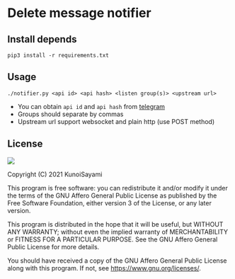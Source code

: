 # Delete message notifier

## Install depends

```shell
pip3 install -r requirements.txt
```

## Usage

```plain
./notifier.py <api id> <api hash> <listen group(s)> <upstream url>
```

* You can obtain `api id` and `api hash` from [telegram](https://my.telegram.org/apps)
* Groups should separate by commas
* Upstream url support websocket and plain http (use POST method)

## License

[![](https://www.gnu.org/graphics/agplv3-155x51.png)](https://www.gnu.org/licenses/agpl-3.0.txt)

Copyright (C) 2021 KunoiSayami

This program is free software: you can redistribute it and/or modify it under the terms of the GNU Affero General Public License as published by the Free Software Foundation, either version 3 of the License, or any later version.

This program is distributed in the hope that it will be useful, but WITHOUT ANY WARRANTY; without even the implied warranty of MERCHANTABILITY or FITNESS FOR A PARTICULAR PURPOSE. See the GNU Affero General Public License for more details.

You should have received a copy of the GNU Affero General Public License along with this program. If not, see <https://www.gnu.org/licenses/>.
